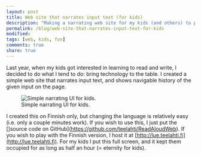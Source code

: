 ```yaml
---
layout: post
title: Web site that narrates input text (for kids)
description: "Making a narrating web site for my kids (and others) to play."
permalink: /blog/web-site-that-narrates-input-text-for-kids
modified:
tags: [web, kids, fun]
comments: true
share: true
---
```


Last year, when my kids got interested in learning to read and write, I decided to do what I tend to do: bring technology to the table. I created a simple web site that narrates input text, and shows navigable history of the given input on the page.

<figure>
	<img src="/images/2013-01-30-image1" alt="Simple narrating UI for kids.">
    <figcaption>Simple narrating UI for kids.</figcaption>
</figure>

I created this on Finnish only, but changing the language is relatively easy 
(i.e. only a couple minutes work). If you wish to use this, I just put the 
[]source code on GitHub](https://github.com/teelahti/ReadAloudWeb). If 
you wish to play with the Finnish version, I host it at 
[http://lue.teelahti.fi](http://lue.teelahti.fi). For my kids 
I put this full screen, and it kept them occupied for as long as half an 
hour (= eternity for kids).